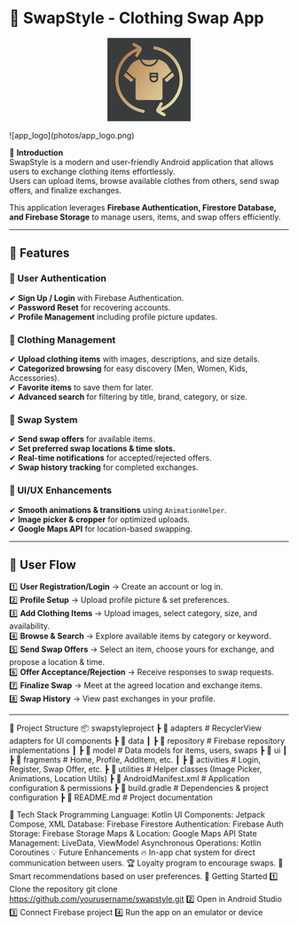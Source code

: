 # 👗 SwapStyle - Clothing Swap App 

<p align="center">
  <img src="photos/app_logo.png" alt="SwapStyle Logo" width="150">
</p>
![app_logo](photos/app_logo.png)

📌 **Introduction**  
SwapStyle is a modern and user-friendly Android application that allows users to exchange clothing items effortlessly.  
Users can upload items, browse available clothes from others, send swap offers, and finalize exchanges.

This application leverages **Firebase Authentication, Firestore Database, and Firebase Storage** to manage users, items, and swap offers efficiently.

---

## 🚀 Features

### 🔹 User Authentication
✔ **Sign Up / Login** with Firebase Authentication.  
✔ **Password Reset** for recovering accounts.  
✔ **Profile Management** including profile picture updates.

### 🔹 Clothing Management
✔ **Upload clothing items** with images, descriptions, and size details.  
✔ **Categorized browsing** for easy discovery (Men, Women, Kids, Accessories).  
✔ **Favorite items** to save them for later.  
✔ **Advanced search** for filtering by title, brand, category, or size.

### 🔹 Swap System
✔ **Send swap offers** for available items.  
✔ **Set preferred swap locations & time slots.**  
✔ **Real-time notifications** for accepted/rejected offers.  
✔ **Swap history tracking** for completed exchanges.

### 🔹 UI/UX Enhancements
✔ **Smooth animations & transitions** using `AnimationHelper`.  
✔ **Image picker & cropper** for optimized uploads.  
✔ **Google Maps API** for location-based swapping.

---

## 📲 User Flow

1️⃣ **User Registration/Login** → Create an account or log in.  
2️⃣ **Profile Setup** → Upload profile picture & set preferences.  
3️⃣ **Add Clothing Items** → Upload images, select category, size, and availability.  
4️⃣ **Browse & Search** → Explore available items by category or keyword.  
5️⃣ **Send Swap Offers** → Select an item, choose yours for exchange, and propose a location & time.  
6️⃣ **Offer Acceptance/Rejection** → Receive responses to swap requests.  
7️⃣ **Finalize Swap** → Meet at the agreed location and exchange items.  
8️⃣ **Swap History** → View past exchanges in your profile.

---

📂 Project Structure
📦 swapstyleproject
┣ 📂 adapters              # RecyclerView adapters for UI components
┣ 📂 data
┃ ┣ 📂 repository          # Firebase repository implementations
┃ ┣ 📂 model               # Data models for items, users, swaps
┣ 📂 ui
┃ ┣ 📂 fragments           # Home, Profile, AddItem, etc.
┃ ┣ 📂 activities          # Login, Register, Swap Offer, etc.
┣ 📂 utilities             # Helper classes (Image Picker, Animations, Location Utils)
┣ 📜 AndroidManifest.xml   # Application configuration & permissions
┣ 📜 build.gradle          # Dependencies & project configuration
┣ 📜 README.md             # Project documentation


🔧 Tech Stack
Programming Language: Kotlin
UI Components: Jetpack Compose, XML
Database: Firebase Firestore
Authentication: Firebase Auth
Storage: Firebase Storage
Maps & Location: Google Maps API
State Management: LiveData, ViewModel
Asynchronous Operations: Kotlin Coroutines
💡 Future Enhancements
🔥 In-app chat system for direct communication between users.
🏆 Loyalty program to encourage swaps.
📍 Smart recommendations based on user preferences.
🎉 Getting Started
1️⃣ Clone the repository
git clone https://github.com/yourusername/swapstyle.git
2️⃣ Open in Android Studio
3️⃣ Connect Firebase project
4️⃣ Run the app on an emulator or device



